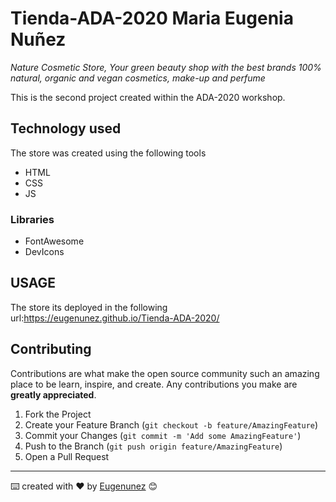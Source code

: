 # Tienda-ADA-2020 Maria Eugenia Nuñez

_Nature Cosmetic Store, Your green beauty shop with the best brands 100% natural, organic and vegan cosmetics, make-up and perfume_

This is the second project created within the ADA-2020 workshop.

## Technology used
The store was created using the following tools

- HTML
- CSS 
- JS

### Libraries
  - FontAwesome
  - DevIcons

## USAGE
The store its deployed in the following  url:https://eugenunez.github.io/Tienda-ADA-2020/

## Contributing

Contributions are what make the open source community such an amazing place to be learn, inspire, and create. Any contributions you make are **greatly appreciated**.

1. Fork the Project
2. Create your Feature Branch (`git checkout -b feature/AmazingFeature`)
3. Commit your Changes (`git commit -m 'Add some AmazingFeature'`)
4. Push to the Branch (`git push origin feature/AmazingFeature`)
5. Open a Pull Request

---
⌨️ created with ❤️ by [Eugenunez](https://github.com/eugenunez/) 😊
